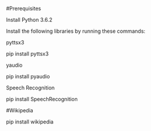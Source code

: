 #Prerequisites



Install Python 3.6.2



Install the following libraries by running these commands:



pyttsx3



pip install pyttsx3



yaudio


pip install pyaudio



Speech Recognition



pip install SpeechRecognition



#Wikipedia


pip install wikipedia
